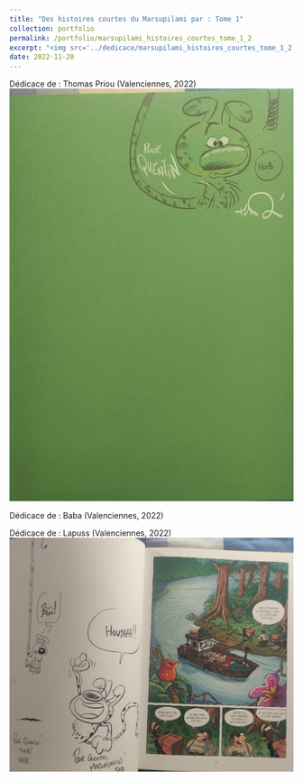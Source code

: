 ```yaml
---
title: "Des histoires courtes du Marsupilami par : Tome 1"
collection: portfolio
permalink: /portfolio/marsupilami_histoires_courtes_tome_1_2
excerpt: "<img src='../dedicace/marsupilami_histoires_courtes_tome_1_2.jpg'>"
date: 2022-11-20
---
```


Dédicace de : Thomas Priou (Valenciennes, 2022)
<img src='../dedicace/marsupilami_histoires_courtes_tome_1_1.jpg'>

Dédicace de : Baba (Valenciennes, 2022)

Dédicace de : Lapuss (Valenciennes, 2022)
<img src='../dedicace/marsupilami_histoires_courtes_tome_1_2.jpg'>